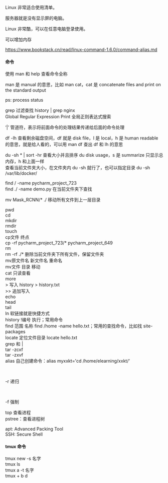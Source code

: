 Linux 非常适合使用清单。

服务器就是没有显示屏的电脑。

Linux 非常酷，可以在任意电脑登录使用。

可以增加内存  

https://www.bookstack.cn/read/linux-command-1.6.0/command-alias.md  

#### 命令
  

使用 man 和 help 查看命令全称  

man 是 manual 的意思，比如 man cat，cat 是 concatenate files and print on the standard output  

ps: process status  

grep  过滤查找  history | grep nginx   
Global Regular Expression Print 全局正则表达式搜索  

‘|’ 管道符，表示将前面命令的处理结果传递给后面的命令处理  

df -lh 查看剩余磁盘空间，df 就是 disk file，l 是 local，h 是 human readable 的意思，就是给人看的，可以用 man df 查出 df 和 lh 的意思    

du -sh * | sort -hr 查看大小并且排序  du disk usage，s 是 summarize 只显示总内存，h 和上面一样  
查看当前文件夹大小，在文件夹内 du -sh 就行了，也可以指定目录 du -sh /var/lib/docker/  

find / -name pycharm_project_723  
find ./ -name demo.py 在当前文件夹下查找  

mv Mask_RCNN/* ./ 移动所有文件到上一层目录  

pwd   
cd  
mkdir   
rmdir  
touch  
cp文件 终点  
cp -rf pycharm_project_723/* pycharm_project_649   
rm  
rm -rf ./* 删除当前文件夹下所有文件，保留文件夹  
mv原文件名 新文件名 重命名  
mv文件 目录 移动  
cat 只读查看  
more    
\> 写入 history \> history.txt  
\>> 追加写入  
echo  
head  
tail  
ln 软链接就是快捷方式  
history  !编号 执行；常用命令  
find 范围 名称  find /home -name hello.txt；常用的查找命令，比如找 site-packages  
locate 定位文件目录  locate hello.txt  
grep 和 |  
tar -zcxf  
tar -zxvf  
alias 自己创建命令：alias myxxkt='cd /home/elearning/xxkt/'  

<br>

-r 递归

<br>

-f 强制 


top 查看进程  
pstree：查看进程树  




apt: Advanced Packing Tool  
SSH: Secure Shell  

#### tmux 命令  

tmux new -s 名字  
tmux ls  
tmux a -t 名字  
tmux + b d  
